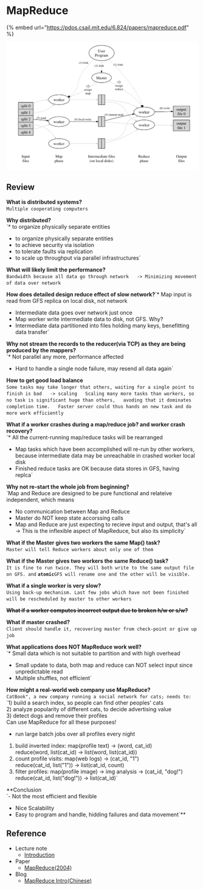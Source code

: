 # MapReduce

{% embed url="https://pdos.csail.mit.edu/6.824/papers/mapreduce.pdf" %}

![Figure 1: MapReduce execution overview](../.gitbook/assets/image.png)

## Review

**What is distributed systems?**  
`Multiple cooperating computers`

**Why distributed?**  
`* to organize physically separate entities  
* to organize physically separate entities  
* to achieve security via isolation  
* to tolerate faults via replication  
* to scale up throughput via parallel infrastructures`

**What will likely limit the performance?**  
`Bandwidth because all data go through network  
-> Minimizing movement of data over network`

**How does detailed design reduce effect of slow network?**`* Map input is read from GFS replica on local disk, not network  
* Intermediate data goes over network just once  
* Map worker write intermediate data to disk, not GFS. Why?   
* Intermediate data partitioned into files holding many keys, benefitting data transfer`

**Why not stream the records to the reducer\(via TCP\) as they are being produced by the mappers?**  
`* Not parallel any more, performance affected  
* Hard to handle a single node failure, may resend all data again`

 **How to get good load balance**   
`Some tasks may take longer that others, waiting for a single point to finish is bad  
 -> scaling  
Scaling many more tasks than workers, so no task is significant huge than others,  
avoding that it dominates completion time.  
Faster server could thus hands on new task and do more work efficiently` 

**What if a worker crashes during a map/reduce job? and worker crash recovery?**  
`* All the current-running map/reduce tasks will be rearranged  
* Map tasks which have been accomplished will re-run by other workers, because intermediate data may be unreachable in crashed worker local disk  
* Finished reduce tasks are OK because data stores in GFS, having replca`

**Why not re-start the whole job from beginning?**  
`Map and Reduce are designed to be pure functional and relateive independent, which means  
* No communication between Map and Reduce  
* Master do NOT keep state accorssing calls  
* Map and Reduce are just expecting to recieve input and output, that's all  
 -> This is the inflexible aspect of MapReduce, but also its simplicity`

**What if the Master gives two workers the same Map\(\) task?**  
`Master will tell Reduce workers about only one of them`

**What if the Master gives two workers the same Reduce\(\) task?**  
`It is fine to run twice. They will both write to the same output file on GFS. and` **`atomic`**`GFS will rename one and the other will be visible.`

**What if a single worker is very slow?**  
`Using back-up mechanism. Last few jobs which have not been finished will be rescheduled by master to other workers`

~~**What if a worker computes incorrect output due to broken h/w or s/w?**~~

**What if master crashed?**  
`Client should handle it, recovering master from check-point or give up job`

**What applications does NOT MapReduce work well?**  
`* Small data which is not suitable to partition and with high overhead  
* Small update to data, both map and reduce can NOT select input since unpredictable read  
* Multiple shuffles, not efficient`

**How might a real-world web company use MapReduce?**  
`CatBook", a new company running a social network for cats; needs to:`  
`1) build a search index, so people can find other peoples' cats  
2) analyze popularity of different cats, to decide advertising value  
3) detect dogs and remove their profiles  
Can use MapReduce for all these purposes!  
- run large batch jobs over all profiles every night  
1) build inverted index: map(profile text) -> (word, cat_id)  
                         reduce(word, list(cat_id) -> list(word, list(cat_id))  
2) count profile visits: map(web logs) -> (cat_id, "1")  
                         reduce(cat_id, list("1")) -> list(cat_id, count)  
3) filter profiles: map(profile image) -> img analysis -> (cat_id, "dog!")  
                    reduce(cat_id, list("dog!")) -> list(cat_id)`

**Conclusion  
`- Not the most efficient and flexible  
+ Nice Scalability  
+ Easy to program and handle, hidding failures and data movement`**

## Reference

* Lecture note
  * [Introduction](https://pdos.csail.mit.edu/6.824/notes/l01.txt)
* Paper
  * [MapReduce\(2004\)](https://pdos.csail.mit.edu/6.824/papers/mapreduce.pdf)
* Blog
  * [MapReduce Intro\(Chinese\)](http://airekans.github.io/cloud-computing/2014/01/25/mapreduce-intro)



